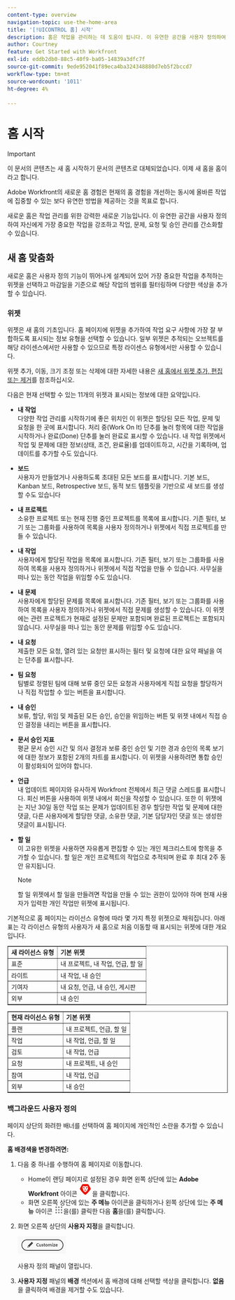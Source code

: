 ```yaml
---
content-type: overview
navigation-topic: use-the-home-area
title: '[!UICONTROL 홈] 시작'
description: 홈은 작업을 관리하는 데 도움이 됩니다. 이 유연한 공간을 사용자 정의하여 자신에게 가장 중요한 작업을 강조하고 작업, 문제, 요청 및 승인 관리를 간소화할 수 있습니다.
author: Courtney
feature: Get Started with Workfront
exl-id: eddb2db0-88c5-40f9-ba05-14839a3dfc7f
source-git-commit: 9ede952041f89eca4ba324348880d7eb5f2bccd7
workflow-type: tm+mt
source-wordcount: '1011'
ht-degree: 4%

---
```


# 홈 시작

<!--Audited: 12/2023-->

>[!IMPORTANT]
>
>이 문서의 콘텐츠는 새 홈 시작하기 문서의 콘텐츠로 대체되었습니다. 이제 새 홈을 홈이라고 합니다.

Adobe Workfront의 새로운 홈 경험은 현재의 홈 경험을 개선하는 동시에 올바른 작업에 집중할 수 있는 보다 유연한 방법을 제공하는 것을 목표로 합니다.

새로운 홈은 작업 관리를 위한 강력한 새로운 기능입니다. 이 유연한 공간을 사용자 정의하여 자신에게 가장 중요한 작업을 강조하고 작업, 문제, 요청 및 승인 관리를 간소화할 수 있습니다.

## 새 홈 맞춤화

새로운 홈은 사용자 정의 기능이 뛰어나게 설계되어 있어 가장 중요한 작업을 추적하는 위젯을 선택하고 마감일을 기준으로 해당 작업의 범위를 필터링하며 다양한 색상을 추가할 수 있습니다.

### 위젯

위젯은 새 홈의 기초입니다. 홈 페이지에 위젯을 추가하여 작업 요구 사항에 가장 잘 부합하도록 표시되는 정보 유형을 선택할 수 있습니다. 일부 위젯은 추적되는 오브젝트를 해당 라이센스에서만 사용할 수 있으므로 특정 라이센스 유형에서만 사용할 수 있습니다.

위젯 추가, 이동, 크기 조정 또는 삭제에 대한 자세한 내용은 [새 홈에서 위젯 추가, 편집 또는 제거](/help/quicksilver/workfront-basics/using-home/using-the-home-area/add-edit-remove-widgets-in-new-home.md)를 참조하십시오.

다음은 현재 선택할 수 있는 11개의 위젯과 표시되는 정보에 대한 요약입니다.

* **내 작업**\
    다양한 작업 관리를 시작하기에 좋은 위치인 이 위젯은 할당된 모든 작업, 문제 및 요청을 한 곳에 표시합니다. 처리 중(Work On It) 단추를 눌러 항목에 대한 작업을 시작하거나 완료(Done) 단추를 눌러 완료로 표시할 수 있습니다. 내 작업 위젯에서 작업 및 문제에 대한 정보(상태, 조건, 완료율)를 업데이트하고, 시간을 기록하며, 업데이트를 추가할 수도 있습니다.

* **보드**\
    사용자가 만들었거나 사용하도록 초대된 모든 보드를 표시합니다. 기본 보드, Kanban 보드, Retrospective 보드, 동적 보드 템플릿을 기반으로 새 보드를 생성할 수도 있습니다

* **내 프로젝트**\
    소유한 프로젝트 또는 현재 진행 중인 프로젝트를 목록에 표시합니다. 기존 필터, 보기 또는 그룹화를 사용하여 목록을 사용자 정의하거나 위젯에서 직접 프로젝트를 만들 수 있습니다.

* **내 작업**\
    사용자에게 할당된 작업을 목록에 표시합니다. 기존 필터, 보기 또는 그룹화를 사용하여 목록을 사용자 정의하거나 위젯에서 직접 작업을 만들 수 있습니다. 사무실을 떠나 있는 동안 작업을 위임할 수도 있습니다.

* **내 문제**\
    사용자에게 할당된 문제를 목록에 표시합니다. 기존 필터, 보기 또는 그룹화를 사용하여 목록을 사용자 정의하거나 위젯에서 직접 문제를 생성할 수 있습니다. 이 위젯에는 관련 프로젝트가 현재로 설정된 문제만 포함되며 완료된 프로젝트는 포함되지 않습니다. 사무실을 떠나 있는 동안 문제를 위임할 수도 있습니다.

* **내 요청**\
    제출한 모든 요청, 열려 있는 요청만 표시하는 필터 및 요청에 대한 요약 패널을 여는 단추를 표시합니다.

* **팀 요청**\
    팀별로 정렬된 팀에 대해 보류 중인 모든 요청과 사용자에게 직접 요청을 할당하거나 직접 작업할 수 있는 버튼을 표시합니다.

* **내 승인**\
    보류, 할당, 위임 및 제출된 모든 승인, 승인을 위임하는 버튼 및 위젯 내에서 직접 승인 결정을 내리는 버튼을 표시합니다.

* **문서 승인 지표**\
        평균 문서 승인 시간 및 의사 결정과 보류 중인 승인 및 기한 경과 승인의 목록 보기에 대한 정보가 포함된 2개의 차트를 표시합니다. 이 위젯을 사용하려면 통합 승인이 활성화되어 있어야 합니다.

* **언급**\
    내 업데이트 페이지와 유사하게 Workfront 전체에서 최근 댓글 스레드를 표시합니다. 회신 버튼을 사용하여 위젯 내에서 회신을 작성할 수 있습니다. 또한 이 위젯에는 지난 30일 동안 작업 또는 문제가 업데이트된 경우 할당한 작업 및 문제에 대한 댓글, 다른 사용자에게 할당한 댓글, 소유한 댓글, 기본 담당자인 댓글 또는 생성한 댓글이 표시됩니다.

* **할 일**\
    이 고유한 위젯을 사용하면 자유롭게 편집할 수 있는 개인 체크리스트에 항목을 추가할 수 있습니다. 할 일은 개인 프로젝트의 작업으로 추적되며 완료 후 최대 2주 동안 유지됩니다.

  >[!NOTE]
  >
  >할 일 위젯에서 할 일을 만들려면 작업을 만들 수 있는 권한이 있어야 하며 현재 사용자가 입력한 개인 작업만 위젯에 표시됩니다.

기본적으로 홈 페이지는 라이선스 유형에 따라 몇 가지 특정 위젯으로 채워집니다. 아래 표는 각 라이선스 유형의 사용자가 새 홈으로 처음 이동할 때 표시되는 위젯에 대한 개요입니다.

<table border="1" class="inlineTable">
    <tr>
        <td><b>새 라이선스 유형</b></td>
        <td><b>기본 위젯</b></td>
    </tr>
    <tr>
        <td>표준</td>
        <td>내 프로젝트, 내 작업, 언급, 할 일</td>
    </tr>
    <tr>
        <td>라이트</td>
        <td>내 작업, 내 승인</td>
    </tr>
    <tr>
        <td>기여자</td>
        <td>내 요청, 언급, 내 승인, 게시판</td>
    </tr>
    <tr>
        <td>외부</td>
        <td>내 승인</td>
    </tr>
</table>

<table border="1" class="inlineTable">
    <tr>
        <td><b>현재 라이선스 유형</b></td>
        <td><b>기본 위젯</b></td>
    </tr>
    <tr>
        <td>플랜</td>
        <td>내 프로젝트, 언급, 할 일</td>
    </tr>
    <tr>
        <td>작업</td>
        <td>내 작업, 언급, 할 일</td>
    </tr>
    <tr>
        <td>검토</td>
        <td>내 작업, 언급</td>
    </tr>
    <tr>
        <td>요청</td>
        <td>내 프로젝트, 내 승인</td>
    </tr>
    <tr>
        <td>참여</td>
        <td>내 작업, 언급</td>
    </tr>
    <tr>
        <td>외부</td>
        <td>내 승인</td>
    </tr>
</table>

### 백그라운드 사용자 정의

페이지 상단의 화려한 배너를 선택하여 홈 페이지에 개인적인 소란을 추가할 수 있습니다.

**홈 배경색을 변경하려면:**

1. 다음 중 하나를 수행하여 홈 페이지로 이동합니다.

   * Home이 랜딩 페이지로 설정된 경우 화면 왼쪽 상단에 있는 **Adobe Workfront** 아이콘 ![Adobe Workfront 아이콘](assets/home-icon-30x29.png)을 클릭합니다.
   * 화면 오른쪽 상단에 있는 **주 메뉴** 아이콘을 클릭하거나 왼쪽 상단에 있는 **주 메뉴** 아이콘 ![주 메뉴 아이콘](assets/main-menu-icon.png)을(를) 클릭한 다음 **홈**&#x200B;을(를) 클릭합니다.

1. 화면 오른쪽 상단의 **사용자 지정**&#x200B;을 클릭합니다.

   ![사용자 지정 단추](assets/customize-button.png)

   사용자 정의 패널이 열립니다.

1. **사용자 지정** 패널의 **배경** 섹션에서 홈 배경에 대해 선택할 색상을 클릭합니다. **없음**&#x200B;을 클릭하여 배경을 제거할 수도 있습니다.















<!--
Home helps you manage your work. You can customize this flexible space to highlight the work that is most important to you and streamline your task, issue, request, and approval management.

## Customize Home

Home is designed to be highly customizable, allowing you to select the widgets that track your most important work, filter the scope of that work based on when it's due, and even add a splash of color.

### Background customization

You can add a bit of personal flare to your Home page by selecting a colorful banner for the top of the page.

**To change the color of your Home background:**

1. Go to your Home page, by doing one of the following: 

    * If Home is set as your landing page, click the **Adobe Workfront** icon ![Adobe Workfront Icon](../new-home/assets/home-icon-30x29.png) in the upper-left corner of your screen.
    * Click the **Main Menu** icon in the upper-right corner of the screen, or the **Main Menu** icon ![Main Menu Icon](../new-home/assets/main-menu-icon-left-nav.png) in the upper-left corner, if available, then click **Home**.

1. Click **Customize** at the upper-right corner of the screen.

    ![Customize Button](../new-home/assets/customize-button.png)

    The Customize panel opens. 

1. In the **Background** section of the **Customize** panel, click the color you would like to select for your Home background. You can also click **None** to remove the background.

## Manage you work

### Add Widgets

Widgets are the foundation of the new Home. By adding widgets to your Home page, you can choose the type of information that displays to best meet your work needs. Some widgets are only available to specific license types, as the objects they track are only available to those licenses. 

For information on adding, moving, resizing, or deleting widgets, see [Add, edit, or remove widgets in Home](/help/quicksilver/workfront-basics/using-home/using-the-home-area/add-edit-remove-widgets-in-new-home.md).

-->
